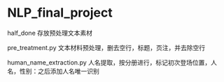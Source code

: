 # NLP_final_project



half_done 存放预处理文本素材

pre_treatment.py 文本材料预处理，删去空行，标题，页注，并去除空行

human_name_extraction.py 人名提取，按分册进行，标记初次登场位置，人名，性别：之后添加人名唯一识别